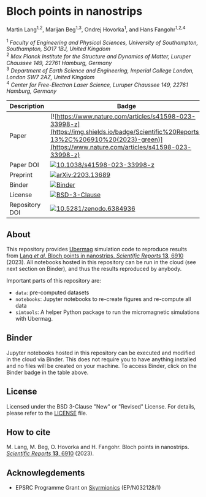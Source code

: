 # Bloch points in nanostrips

Martin Lang<sup>1,2</sup>, Marijan Beg<sup>1,3</sup>, Ondrej Hovorka<sup>1</sup>, and Hans Fangohr<sup>1,2,4</sup>

<sup>1</sup> *Faculty of Engineering and Physical Sciences, University of Southampton, Southampton, SO17 1BJ, United Kingdom*  
<sup>2</sup> *Max Planck Institute for the Structure and Dynamics of Matter, Luruper Chaussee 149, 22761 Hamburg, Germany*  
<sup>3</sup> *Department of Earth Science and Engineering, Imperial College London, London SW7 2AZ, United Kingdom*  
<sup>4</sup> *Center for Free-Electron Laser Science, Luruper Chaussee 149, 22761 Hamburg, Germany*

| Description | Badge |
| --- | --- |
| Paper | [![https://www.nature.com/articles/s41598-023-33998-z](https://img.shields.io/badge/Scientific%20Reports-13%2C%206910%20(2023)-green)](https://www.nature.com/articles/s41598-023-33998-z) |
| Paper DOI | [![10.1038/s41598-023-33998-z](https://img.shields.io/badge/DOI-10.1038%2Fs41598--023--33998--z-blue)](https://doi.org/10.1038/s41598-023-33998-z)
| Preprint | [![arXiv:2203.13689](https://img.shields.io/badge/arxiv-2203.13689-green)](https://arxiv.org/abs/2203.13689) |
| Binder | [![Binder](https://mybinder.org/badge_logo.svg)](https://mybinder.org/v2/gh/lang-m/2022-paper-multiple-bloch-points/HEAD) |
| License | [![BSD-3-Clause](https://img.shields.io/badge/License-BSD%203--Clause-blue.svg)](https://opensource.org/licenses/BSD-3-Clause) |
| Repository DOI | [![10.5281/zenodo.6384936](https://zenodo.org/badge/DOI/10.5281/zenodo.6384936.svg)](https://doi.org/10.5281/zenodo.6384936) |

## About

This repository provides [Ubermag](https://ubermag.github.io) simulation code to reproduce results from
[Lang *et al*. Bloch points in nanostrips. *Scientific Reports* **13**, 6910](https://www.nature.com/articles/s41598-023-33998-z) (2023). All notebooks hosted in this repository can be run in the cloud (see
next section on Binder), and thus the results reproduced by anybody.

Important parts of this repository are:

- `data`: pre-computed datasets
- `notebooks`: Jupyter notebooks to re-create figures and re-compute all data
- `simtools`: A helper Python package to run the micromagnetic simulations with Ubermag.

## Binder

Jupyter notebooks hosted in this repository can be executed and modified in the
cloud via Binder. This does not require you to have anything installed and no
files will be created on your machine. To access Binder, click on the Binder
badge in the table above.

## License

Licensed under the BSD 3-Clause "New" or "Revised" License. For details, please
refer to the [LICENSE](LICENSE) file.

## How to cite

M. Lang, M. Beg, O. Hovorka and H. Fangohr. Bloch points in nanostrips. [*Scientific Reports* **13**, 6910](https://www.nature.com/articles/s41598-023-33998-z) (2023).

## Acknowlegdements

- EPSRC Programme Grant on [Skyrmionics](http://www.skyrmions.ac.uk) (EP/N032128/1)
